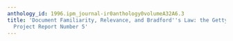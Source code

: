 ```yaml
---
anthology_id: 1996.ipm_journal-ir0anthology0volumeA32A6.3
title: 'Document Familiarity, Relevance, and Bradford''s Law: the Getty Online Searching
  Project Report Number 5'
---
```

